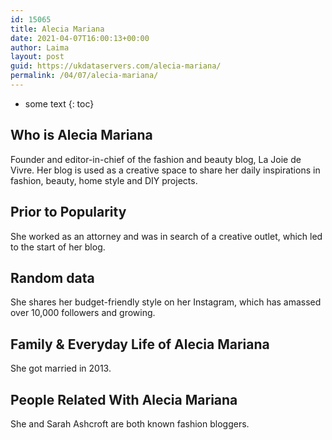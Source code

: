 ```yaml
---
id: 15065
title: Alecia Mariana
date: 2021-04-07T16:00:13+00:00
author: Laima
layout: post
guid: https://ukdataservers.com/alecia-mariana/
permalink: /04/07/alecia-mariana/
---
```


* some text
{: toc}


## Who is Alecia Mariana
                  
                  
                  
Founder and editor-in-chief of the fashion and beauty blog, La Joie de Vivre. Her blog is used as a creative space to share her daily inspirations in fashion, beauty, home style and DIY projects.
                  
              
            
              
            
                
                
                
## Prior to Popularity
                  
                  
                  
She worked as an attorney and was in search of a creative outlet, which led to the start of her blog.
                  
              
            
              
            
                
                
                
## Random data
                  
                  
                  
She shares her budget-friendly style on her Instagram, which has amassed over 10,000 followers and growing.
                  
              
            
              
            
                
                
                
## Family & Everyday Life of Alecia Mariana
                  
                  
                  
She got married in 2013.
                  
              
            
              
            
                
                
                
## People Related With Alecia Mariana
                  
                  
                  
She and Sarah Ashcroft are both known fashion bloggers.
                  
              
            
              
            
                
              
            
              
              
            
            
              
            
          
          
          